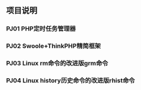 ## 项目说明

### PJ01 PHP定时任务管理器
### PJ02 Swoole+ThinkPHP精简框架
### PJ03 Linux rm命令的改进版grm命令
### PJ04 Linux history历史命令的改进版rhist命令